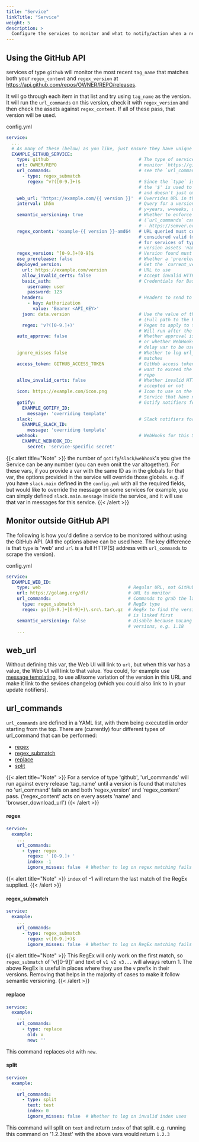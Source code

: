 ```yaml
---
title: "Service"
linkTitle: "Service"
weight: 5
description: >
  Configure the services to monitor and what to notify/action when a new release is found.
---
```


## Using the GitHub API
services of type `github` will monitor the most recent `tag_name` that matches both your `regex_content` and `regex_version` at
https://api.github.com/repos/OWNER/REPO/releases.

It will go through each item in that list and try using `tag_name` as the version. It will run the `url_commands` on this version, check it with `regex_version` and then check the assets against `regex_content`. If all of these pass, that version will be used.

config.yml
```yaml
service:
  ...
  # As many of these (below) as you like, just ensure they have unique ID's
  EXAMPLE_GITHUB_SERVICE:
    type: github                                  # The type of service to monitor, github/web
    url: OWNER/REPO                               # monitor `https://github.com/OWNER/REPO`
    url_commands:                                 # see the `url_commands` secion below for more info on this var
      - type: regex_submatch
        regex: ^v?([0-9.]+)$                      # Since the `type` is 'github', this searches the tag_names, so
                                                  # the '$' is used to ensure the tag name ends in this RegEx
                                                  # and doesn't just omit a '-beta' or similar details
    web_url: 'https://example.com/{{ version }}'  # Overrides URL in the Web UI and can be used in the notifiers
    interval: 1h5m                                # Query for a version change every 65 minutes
                                                  # y=years, w=weeks, d=days, h=hours, m=minutes, s=seconds
    semantic_versioning: true                     # Whether to enforce semantic versioning on versions queried
                                                  # (`url_commands` can potentially be used to format it semantically
                                                  # - https://semver.org)
    regex_content: 'example-{{ version }}-amd64   # URL queried must contain this RegEx for the new version to be
                                                  # considered valid (meaning alerts wil fire)
                                                  # for services of type 'github', this RegEx runs against the
                                                  # version assets 'name' and 'browser_download_url'
    regex_version: ^[0-9.]+[0-9]$                 # Version found must match this RegEx to be considered valid
    use_prerelease: false                         # Whether a 'prerelease' tag (on GitHub) can be used
    deployed_version:                             # Get the `current_version` from a deployed service
      url: https://example.com/version            # URL to use
      allow_invalid_certs: false                  # Accept invalid HTTPS certs/not
      basic_auth:                                 # Credentials for BasicAuth
        username: user
        password: 123
      headers:                                    # Headers to send to the URL (Usually an API Key)
        - key: Authorization
          value: 'Bearer <API_KEY>'
      json: data.version                          # Use the value of this JSON key as the `current_version`
                                                  # (Full path to the key, e.g. `data.version`, not `version`)
      regex: 'v?([0-9.]+)'                        # Regex to apply to the data retrieved
                                                  # Will run after the JSON value fetch, or alone (if no JSON)
    auto_approve: false                           # Whether approval is required for new versions in the Web UI,
                                                  # or whether WebHooks are automatically sent (required for their
                                                  # delay var to be used)
    ignore_misses false                           # Whether to log url_command failures, e.g. RegEx returned no
                                                  # matches
    access_token: GITHUB_ACCESS_TOKEN             # GitHub access token. Used when type is github. Useful when you
                                                  # want to exceed the public rate-limit, or want to query a private
                                                  # repo
    allow_invalid_certs: false                    # Whether invalid HTTPS certificates on the query site are
                                                  # accepted or not
    icon: https://example.com/icon.png            # Icon to use on the Web UI as well as all Slacks for this
                                                  # Service that have neither an icon_emoji, nor a icon_url
    gotify:                                       # Gotify notifiers for this Service
      EXAMPLE_GOTIFY_ID:
        message: 'overriding template'
    slack:                                        # Slack notifiers for this Service
      EXAMPLE_SLACK_ID:
        message: 'overriding template'
    webhook:                                      # WebHooks for this Service
      EXAMPLE_WEBHOOK_ID:
        secret: 'service-specific secret'
```
{{< alert title="Note" >}}
the number of `gotify`/`slack`/`webhook`'s you give the Service can be any number (you can even omit the var altogether).
For these vars, if you provide a var with the same ID as in the globals for that var, the options provided in the service will override those globals. e.g. if you have `slack.main` defined in the `config.yml` with all the required fields, but would like to override the message on some services for example, you can simply defined `slack.main.message` inside the service, and it will use that var in messages for this service.
{{< /alert >}}

## Monitor outside GitHub API
The following is how you'd define a service to be monitored without using the GitHub API. (All the options above can be used here. The key difference is that `type` is 'web' and `url` is a full HTTP(S) address with `url_commands` to scrape the version).

config.yml
```yaml
service:
  EXAMPLE_WEB_ID:
    type: web                                 # Regular URL, not GitHub API
    url: https://golang.org/dl/               # URL to monitor
    url_commands:                             # Commands to grab the latest version number
      type: regex_submatch                    # RegEx type
      regex: go([0-9.]+[0-9]+)\.src\.tar\.gz  # RegEx to find the version. The most recent version download
                                              # is linked first
    semantic_versioning: false                # Disable because GoLang omits the PATCH number for some
                                              # versions, e.g. 1.18
    ...
```

## web_url
Without defining this var, the Web UI will link to `url`, but when this var has a value, the Web UI will link to that value.
You could, for example use [message templating](/docs/help/templating), to use all/some variation of the version in this URL and make it link to the sevices changelog (which you could also link to in your update notifiers).

## url_commands
`url_commands` are defined in a YAML list, with them being executed in order starting from the top.
There are (currently) four different types of url_command that can be performed:
- [regex](#regex)
- [regex_submatch](#regex_submatch)
- [replace](#replace)
- [split](#split)

{{< alert title="Note" >}}
For a service of type 'github', 'url_commands' will run against every release 'tag_name' until a version is found that matches no 'url_command' fails on and both 'regex_version' and 'regex_content' pass. ('regex_content' acts on every assets 'name' and 'browser_download_url')
{{< /alert >}}

#### regex
```yaml
service:
  example:
    ...
    url_commands:
      - type: regex
        regex: ' [0-9.]+ '
        index: -1
        ignore_misses: false  # Whether to log on regex matching fails
```
{{< alert title="Note" >}}
`index` of -1 will return the last match of the RegEx supplied.
{{< /alert >}}

#### regex_submatch
```yaml
service:
  example:
    ...
    url_commands:
      - type: regex_submatch
        regex: v([0-9.]+)$
        ignore_misses: false  # Whether to log on RegEx matching fails
```
{{< alert title="Note" >}}
This RegEx will only work on the first match, so `regex_submatch` of 'v([0-9])' and text of `v1 v2 v3...`
will always return 1. The above RegEx is useful in places where they use the `v` prefix
in their versions. Removing that helps in the majority of cases to make it follow semantic
versioning.
{{< /alert >}}

#### replace
```yaml
service:
  example:
    ...
    url_commands:
      - type: replace
        old: v
        new: ''
```
This command replaces `old` with `new`.

#### split
```yaml
service:
  example:
    ...
    url_commands:
      - type: split
        text: test
        index: 0
        ignore_misses: false  # Whether to log on invalid index uses

```
This command will split on `text` and return `index` of that split. e.g. running this command
on '1.2.3test' with the above vars would return `1.2.3`
